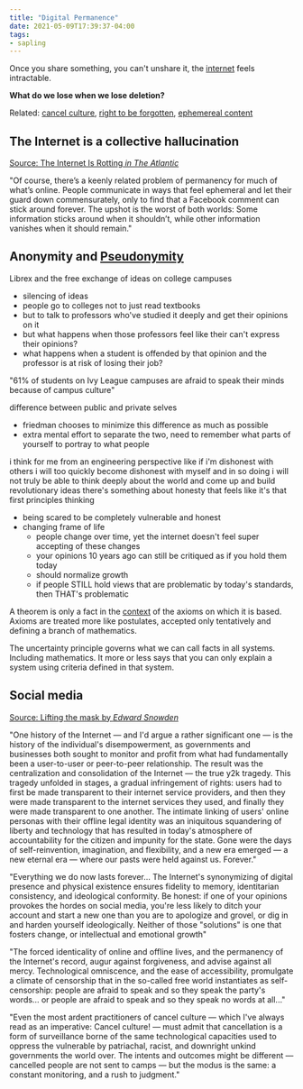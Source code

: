 ```yaml
---
title: "Digital Permanence"
date: 2021-05-09T17:39:37-04:00
tags:
- sapling
---
```


Once you share something, you can't unshare it, the [internet](thoughts/Internet.md) feels intractable.

**What do we lose when we lose deletion?**

Related: [cancel culture](thoughts/cancel%20culture.md), [right to be forgotten](thoughts/right%20to%20be%20forgotten.md), [ephemereal content](thoughts/ephemereal%20content.md)

## The Internet is a collective hallucination
[Source: The Internet Is Rotting *in The Atlantic*](https://www.theatlantic.com/technology/archive/2021/06/the-internet-is-a-collective-hallucination/619320/)

"Of course, there’s a keenly related problem of permanency for much of what’s online. People communicate in ways that feel ephemeral and let their guard down commensurately, only to find that a Facebook comment can stick around forever. The upshot is the worst of both worlds: Some information sticks around when it shouldn’t, while other information vanishes when it should remain."

## Anonymity and [Pseudonymity](thoughts/pseudonymity.md)
Librex and the free exchange of ideas on college campuses
* silencing of ideas
* people go to colleges not to just read textbooks
* but to talk to professors who've studied it deeply and get their opinions on it
* but what happens when those professors feel like their can't express their opinions?
* what happens when a student is offended by that opinion and the professor is at risk of losing their job?

"61% of students on Ivy League campuses are afraid to speak their minds because of campus culture"

difference between public and private selves
* friedman chooses to minimize this difference as much as possible
* extra mental effort to separate the two, need to remember what parts of yourself to portray to what people

i think for me from an engineering perspective like if i'm dishonest with others i will too quickly become dishonest with myself and in so doing i will not truly be able to think deeply about the world and come up and build revolutionary ideas there's something about honesty that feels like it's that first principles thinking

* being scared to be completely vulnerable and honest
* changing frame of life
	* people change over time, yet the internet doesn't feel super accepting of these changes
	* your opinions 10 years ago can still be critiqued as if you hold them today
	* should normalize growth
	* if people STILL hold views that are problematic by today's standards, then THAT's problematic

A theorem is only a fact in the [context](thoughts/context.md) of the axioms on which it is based. Axioms are treated more like postulates, accepted only tentatively and defining a branch of mathematics.

The uncertainty principle governs what we can call facts in all systems. Including mathematics.
It more or less says that you can only explain a system using criteria defined in that system.

## Social media
[Source: Lifting the mask by *Edward Snowden*](https://edwardsnowden.substack.com/p/lifting-the-mask)

"One history of the Internet — and I'd argue a rather significant one — is the history of the individual's disempowerment, as governments and businesses both sought to monitor and profit from what had fundamentally been a user-to-user or peer-to-peer relationship. The result was the centralization and consolidation of the Internet — the true y2k tragedy. This tragedy unfolded in stages, a gradual infringement of rights: users had to first be made transparent to their internet service providers, and then they were made transparent to the internet services they used, and finally they were made transparent to one another. The intimate linking of users' online personas with their offline legal identity was an iniquitous squandering of liberty and technology that has resulted in today's atmosphere of accountability for the citizen and impunity for the state. Gone were the days of self-reinvention, imagination, and flexibility, and a new era emerged — a new eternal era — where our pasts were held against us. Forever."

"Everything we do now lasts forever... The Internet's synonymizing of digital presence and physical existence ensures fidelity to memory, identitarian consistency, and ideological conformity. Be honest: if one of your opinions provokes the hordes on social media, you're less likely to ditch your account and start a new one than you are to apologize and grovel, or dig in and harden yourself ideologically. Neither of those "solutions" is one that fosters change, or intellectual and emotional growth"

"The forced identicality of online and offline lives, and the permanency of the Internet's record, augur against forgiveness, and advise against all mercy. Technological omniscence, and the ease of accessibility, promulgate a climate of censorship that in the so-called free world instantiates as self-censorship: people are afraid to speak and so they speak the party's words... or people are afraid to speak and so they speak no words at all..."

"Even the most ardent practitioners of cancel culture — which I've always read as an imperative: Cancel culture! — must admit that cancellation is a form of surveillance borne of the same technological capacities used to oppress the vulnerable by patriachal, racist, and downright unkind governments the world over. The intents and outcomes might be different — cancelled people are not sent to camps — but the modus is the same: a constant monitoring, and a rush to judgment."
